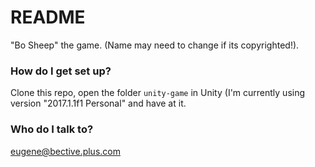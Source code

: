 # README #

"Bo Sheep" the game.  (Name may need to change if its copyrighted!).

### How do I get set up? ###

Clone this repo, open the folder `unity-game` in Unity (I'm currently using version "2017.1.1f1 Personal" and have at it.

### Who do I talk to? ###

eugene@bective.plus.com